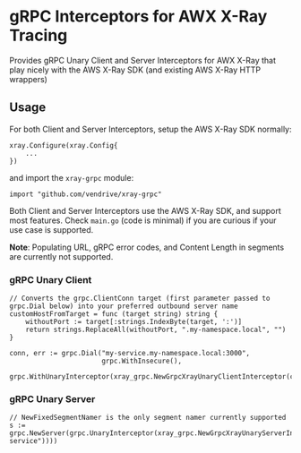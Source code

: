 # gRPC Interceptors for AWX X-Ray Tracing

Provides gRPC Unary Client and Server Interceptors for AWX X-Ray that play nicely with the AWS X-Ray SDK (and existing AWS X-Ray HTTP wrappers)

## Usage

For both Client and Server Interceptors, setup the AWS X-Ray SDK normally:

```
xray.Configure(xray.Config{
    ...
})
```

and import the `xray-grpc` module:

```
import "github.com/vendrive/xray-grpc"
```

Both Client and Server Interceptors use the AWS X-Ray SDK, and support most features. Check `main.go` (code is minimal) if you are curious if your use case is supported.

**Note**: Populating URL, gRPC error codes, and Content Length in segments are currently not supported.

### gRPC Unary Client

```
// Converts the grpc.ClientConn target (first parameter passed to grpc.Dial below) into your preferred outbound server name
customHostFromTarget = func (target string) string {
    withoutPort := target[:strings.IndexByte(target, ':')]
    return strings.ReplaceAll(withoutPort, ".my-namespace.local", "")
}

conn, err := grpc.Dial("my-service.my-namespace.local:3000",
                       grpc.WithInsecure(),
                       grpc.WithUnaryInterceptor(xray_grpc.NewGrpcXrayUnaryClientInterceptor(customHostFromTarget)))
```

### gRPC Unary Server

```
// NewFixedSegmentNamer is the only segment namer currently supported
s := grpc.NewServer(grpc.UnaryInterceptor(xray_grpc.NewGrpcXrayUnaryServerInterceptor(xray.NewFixedSegmentNamer("my-service"))))
```